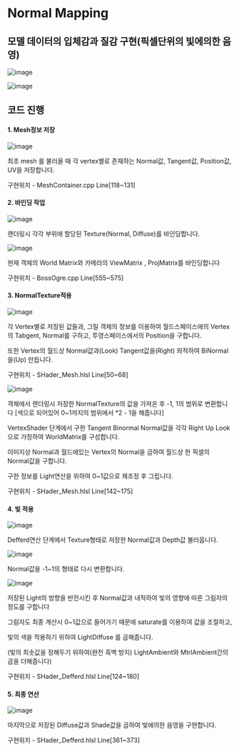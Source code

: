 # Normal Mapping

## 모델 데이터의 입체감과 질감 구현(픽셀단위의 빛에의한 음영)

![image](https://github.com/KimDaeMins/Portfolio/assets/68540137/a25cc97d-155c-4b50-8f87-75ac544da3f0)

![image](https://github.com/KimDaeMins/Portfolio/assets/68540137/8dfd74c4-16a4-4b80-942c-cfc1aac7b01a)

## 코드 진행

#### 1. Mesh정보 저장

![image](https://github.com/KimDaeMins/Portfolio/assets/68540137/aa5fc50b-bb03-4402-b89c-0bf9f54b69d9)

최초 mesh 를 불러올 때 각 vertex별로 존재하는 Normal값, Tangent값, Position값, UV을 저장합니다.

구현위치 - MeshContainer.cpp Line[118~131]

#### 2. 바인딩 작업

![image](https://github.com/KimDaeMins/Portfolio/assets/68540137/2b06ff76-a8e5-4ecb-83cd-b02a1c729f9a)

랜더링시 각각 부위에 할당된 Texture(Normal, Diffuse)를 바인딩합니다.

![image](https://github.com/KimDaeMins/Portfolio/assets/68540137/af45eaa6-221c-497d-ad3b-68580c5a0712)

현재 객체의 World Matrix와 카메라의 ViewMatrix , ProjMatrix를 바인딩합니다

구현위치 - BossOgre.cpp Line[555~575]

#### 3. NormalTexture적용

![image](https://github.com/KimDaeMins/Portfolio/assets/68540137/a3241c07-ee3d-42bc-96e0-7695b72b6842)

각 Vertex별로 저장된 값들과, 그릴 객체의 정보를 이용하여 월드스페이스에의 Vertex의 Tabgent, Normal를 구하고, 투영스페이스에서의 Position을 구합니다.

또한 Vertex의 월드상 Normal값과(Look) Tangent값을(Right)  외적하여 BiNormal을(Up) 만듭니다.

구현위치 - SHader_Mesh.hlsl Line[50~68]

![image](https://github.com/KimDaeMins/Portfolio/assets/68540137/34f15d46-d09f-4897-b177-48fa543d61d9)

객체에서 랜더링시 저장한 NormalTexture의 값을 가져온 후 -1, 1의 범위로 변환합니다 [색으로 되어있어 0~1까지의 범위에서 *2 - 1을 해줍니다]

VertexShader 단계에서 구한 Tangent Binormal Normal값을 각각 Right Up Look 으로 가정하여 WorldMatrix를 구성합니다.

이미지상 Normal과 월드에있는 Vertex의 Normal을 곱하여 월드상 한 픽셀의 Normal값을 구합니다.

구한 정보를 Light연산을 위하여 0~1값으로 재조정 후 그립니다.

구현위치 - SHader_Mesh.hlsl Line[142~175]

#### 4. 빛 적용

![image](https://github.com/KimDaeMins/Portfolio/assets/68540137/fe5284d4-4c61-4542-a0a5-252c33fe9d40)

Defferd연산 단계에서 Texture형태로 저장한 Normal값과 Depth값 불러옵니다.

![image](https://github.com/KimDaeMins/Portfolio/assets/68540137/e08ac23b-0030-450b-8b3e-29817a7c5b85)

Normal값을 -1~1의 형태로 다시 변환합니다.

![image](https://github.com/KimDaeMins/Portfolio/assets/68540137/742a4132-328b-4693-a76b-cef3e8a78e70)

저장된 Light의 방향을 반전시킨 후 Normal값과 내적하여 빛의 영향에 따른 그림자의 정도를 구합니다

그림자도 최종 계산시 0~1값으로 들어가기 때문에 saturate를 이용하여 값을 조절하고,

빛의 색을 적용하기 위하여 LightDiffuse 를 곱해줍니다.

(빛의 최솟값을 정해두기 위하여(완전 흑백 방지) LightAmbient와 MtrlAmbient간의 곱을 더해줍니다)

구현위치 - SHader_Defferd.hlsl Line[124~180]

#### 5. 최종 연산

![image](https://github.com/KimDaeMins/Portfolio/assets/68540137/2e104e57-f87c-436b-9e79-c7784f1673f3)

마지막으로 저장된 Diffuse값과 Shade값을 곱하여 빛에의한 음영을 구현합니다.

구현위치 - SHader_Defferd.hlsl Line[361~373]
